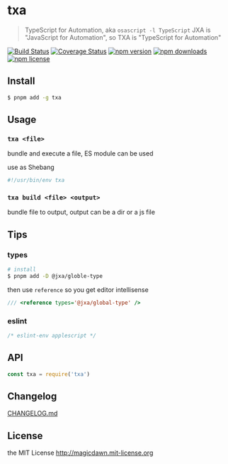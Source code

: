 # txa

> TypeScript for Automation, aka `osascript -l TypeScript`
> JXA is "JavaScript for Automation", so TXA is "TypeScript for Automation"

[![Build Status](https://img.shields.io/travis/magicdawn/txa.svg?style=flat-square)](https://travis-ci.org/magicdawn/txa)
[![Coverage Status](https://img.shields.io/codecov/c/github/magicdawn/txa.svg?style=flat-square)](https://codecov.io/gh/magicdawn/txa)
[![npm version](https://img.shields.io/npm/v/txa.svg?style=flat-square)](https://www.npmjs.com/package/txa)
[![npm downloads](https://img.shields.io/npm/dm/txa.svg?style=flat-square)](https://www.npmjs.com/package/txa)
[![npm license](https://img.shields.io/npm/l/txa.svg?style=flat-square)](http://magicdawn.mit-license.org)

## Install

```sh
$ pnpm add -g txa
```

## Usage

### `txa <file>`

bundle and execute a file, ES module can be used

use as Shebang

```ts
#!/usr/bin/env txa
```

### `txa build <file> <output>`

bundle file to output, output can be a dir or a js file

## Tips

### types

```sh
# install
$ pnpm add -D @jxa/globle-type
```

then use `reference` so you get editor intellisense

```ts
/// <reference types='@jxa/global-type' />
```

### eslint

```js
/* eslint-env applescript */
```

## API

```js
const txa = require('txa')
```

## Changelog

[CHANGELOG.md](CHANGELOG.md)

## License

the MIT License http://magicdawn.mit-license.org
